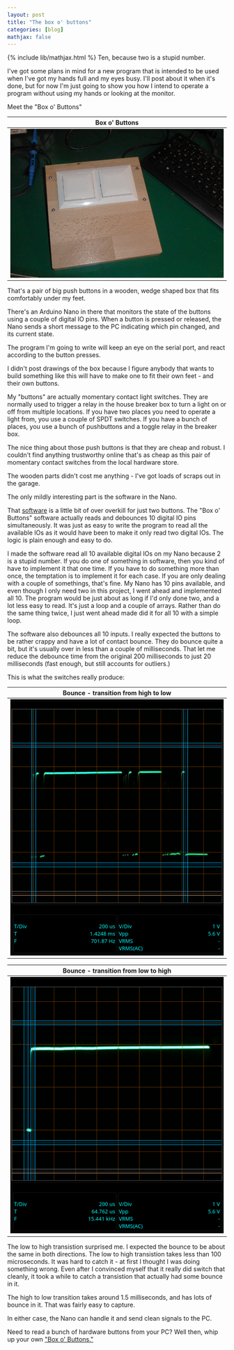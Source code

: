 ```yaml
---
layout: post
title: "The box o' buttons"
categories: [blog]
mathjax: false
---
```

{% include lib/mathjax.html %}
Ten, because two is a stupid number.

I've got some plans in mind for a new program that is intended to be used when I've got my hands full and my eyes busy.  I'll post about it when it's done, but for now I'm just going to show you how I intend to operate a program without using my hands or looking at the monitor.

Meet the "Box o' Buttons"

|Box o' Buttons|
|--------------|
|![Box o' Buttons](/assets/2020-01-27-buttons/buttonbox.jpg)|

That's a pair of big push buttons in a wooden, wedge shaped box that fits comfortably under my feet.

There's an Arduino Nano in there that monitors the state of the buttons using a couple of digital IO pins.  When a button is pressed or released, the Nano sends a short message to the PC indicating which pin changed, and its current state.

The program I'm going to write will keep an eye on the serial port, and react according to the button presses.

I didn't post drawings of the box because I figure anybody that wants to build something like this will have to make one to fit their own feet - and their own buttons.  

My "buttons" are actually momentary contact light switches.  They are normally used to trigger a relay in the house breaker box to turn a light on or off from multiple locations.  If you have two places you need to operate a light from, you use a couple of SPDT switches.  If you have a bunch of places, you use a bunch of pushbuttons and a toggle relay in the breaker box.

The nice thing about those push buttons is that they are cheap and robust.  I couldn't find anything trustworthy online that's as cheap as this pair of momentary contact switches from the local hardware store.

The wooden parts didn't cost me anything - I've got loads of scraps out in the garage.

The only mildly interesting part is the software in the Nano.

That [software](https://github.com/JosephEoff/BoxOButtons) is a little bit of over overkill for just two buttons.  The "Box o' Buttons" software actually reads and debounces 10 digital IO pins simultaneously.  It was just as easy to write the program to read all the available IOs as it would have been to make it only read two digital IOs.  The logic is plain enough and easy to do.

I made the software read all 10 available digital IOs on my Nano because 2 is a stupid number.  If you do one of something in software, then you kind of have to implement it that one time.  If you have to do something more than once, the temptation is to implement it for each case.  If you are only dealing with a couple of somethings, that's fine.  My Nano has 10 pins available, and even though I only need two in this project, I went ahead and implemented all 10.  The program would be just about as long if I'd only done two, and a lot less easy to read.  It's just a loop and a couple of arrays.  Rather than do the same thing twice, I just went ahead made did it for all 10 with a simple loop.

The software also debounces all 10 inputs.  I really expected the buttons to be rather crappy and have a lot of contact bounce.  They do bounce quite a bit, but it's usually over in less than a couple of milliseconds.  That let me reduce the debounce time from the original 200 milliseconds to just 20 milliseconds (fast enough, but still accounts for outliers.)

This is what the switches really produce:

|Bounce - transition from high to low|
|--------------|
|![transition from high to low](/assets/2020-01-27-buttons/transition_down.png)|

|Bounce - transition from low to high|
|--------------|
|![transition from low to high](/assets/2020-01-27-buttons/transition_up.png)|

The low to high transistion surprised me.  I expected the bounce to be about the same in both directions.  The low to high transistion  takes less than 100 microseconds.  It was hard to catch it - at first I thought I was doing something wrong.  Even after I convinced myself that it really did switch that cleanly, it took a while to catch a transistion that actually had some bounce in it.

The high to low transition takes around 1.5 milliseconds, and has lots of bounce in it.  That was fairly easy to capture.

In either case, the Nano can handle it and send clean signals to the PC.

Need to read a bunch of hardware buttons from your PC?  Well then, whip up your own ["Box o' Buttons."](https://github.com/JosephEoff/BoxOButtons)


